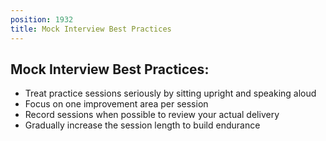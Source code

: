 ```yaml
---
position: 1932
title: Mock Interview Best Practices
---
```


## Mock Interview Best Practices:



- Treat practice sessions seriously by sitting upright and speaking aloud
- Focus on one improvement area per session
- Record sessions when possible to review your actual delivery
- Gradually increase the session length to build endurance